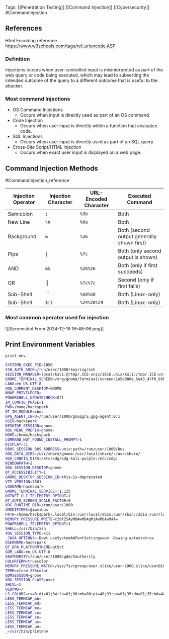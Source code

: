 Tags: [[Penetration Testing]] [[Command Injection]] [[Cybersecurity]] #CommandInjection

## References
Html Encoding reference.
https://www.w3schools.com/tags/ref_urlencode.ASP

### Definition
Injections occurs when user-controlled input is misinterpreted as part of the web query or code being executed, which may lead to subverting the intended outcome of the query to a different outcome that is useful to the attacker.

### Most command Injections

- OS Command Injections 
	- Occurs when input is directly used as part of an OS command.
- Code Injection
	- Occurs when user input is directly within a function that evaluates code.
- SQL Injections 
	- Occurs when user input is directly used as part of an SQL query.
- Cross-Site Script/HTML Injection
	- Occurs when exact user input is displayed on a web page.


## Command Injection Methods
#CommandInjection_reference

| **Injection Operator** | **Injection Character** | **URL-Encoded Character** | **Executed Command**                       |
| ---------------------- | ----------------------- | ------------------------- | ------------------------------------------ |
| Semicolon              | `;`                     | `%3b`                     | Both                                       |
| New Line               | `\n`                    | `%0a`                     | Both                                       |
| Background             | `&`                     | `%26`                     | Both (second output generally shown first) |
| Pipe                   | `\|`                    | `%7c`                     | Both (only second output is shown)         |
| AND                    | `&&`                    | `%26%26`                  | Both (only if first succeeds)              |
| OR                     | \|\|                    | `%7c%7c`                  | Second (only if first fails)               |
| Sub-Shell              | ` `` `                  | `%60%60`                  | Both (Linux-only)                          |
| Sub-Shell              | `$()`                   | `%24%28%29`               | Both (Linux-only)                          |

### Most common operator used for injection

![[Screenshot From 2024-12-18 16-48-06.png]]

## Print Environment Variables
```bash
print env

SYSTEMD_EXEC_PID=1850
SSH_AUTH_SOCK=/run/user/1000/keyring/ssh
SESSION_MANAGER=local/kali:@/tmp/.ICE-unix/1816,unix/kali:/tmp/.ICE-unix/1816
GNOME_TERMINAL_SCREEN=/org/gnome/Terminal/screen/1e5d080e_5e43_47fb_89b4_6c113c0156a0
LANG=en_US.UTF-8
XDG_CURRENT_DESKTOP=GNOME
NMAP_PRIVILEGED=
POWERSHELL_UPDATECHECK=Off
IM_CONFIG_PHASE=1
PWD=/home/hackspark
QT_IM_MODULE=ibus
GPG_AGENT_INFO=/run/user/1000/gnupg/S.gpg-agent:0:1
USER=hackspark
DESKTOP_SESSION=gnome
XDG_MENU_PREFIX=gnome-
HOME=/home/hackspark
COMMAND_NOT_FOUND_INSTALL_PROMPT=1
DISPLAY=:1
DBUS_SESSION_BUS_ADDRESS=unix:path=/run/user/1000/bus
XDG_DATA_DIRS=/usr/share/gnome:/usr/local/share/:/usr/share/
XDG_CONFIG_DIRS=/etc/xdg/xdg-kali-purple:/etc/xdg:
WINDOWPATH=2
XDG_SESSION_DESKTOP=gnome
QT_ACCESSIBILITY=1
GNOME_DESKTOP_SESSION_ID=this-is-deprecated
VTE_VERSION=7801
LOGNAME=hackspark
GNOME_TERMINAL_SERVICE=:1.125
DOTNET_CLI_TELEMETRY_OPTOUT=1
QT_AUTO_SCREEN_SCALE_FACTOR=0
XDG_RUNTIME_DIR=/run/user/1000
XMODIFIERS=@im=ibus
PATH=/home/hackspark/.local/bin:/usr/local/sbin:/usr/sbin:/sbin:/usr/local/bin:/usr/bin:/bin:/usr/local/games:/usr/games
MEMORY_PRESSURE_WRITE=c29tZSAyMDAwMDAgMjAwMDAwMAA=
POWERSHELL_TELEMETRY_OPTOUT=1
SHELL=/usr/bin/zsh
XDG_SESSION_TYPE=x11
_JAVA_OPTIONS=-Dawt.useSystemAAFontSettings=on -Dswing.aatext=true
USERNAME=hackspark
QT_QPA_PLATFORMTHEME=qt5ct
GDM_LANG=en_US.UTF-8
XAUTHORITY=/run/user/1000/gdm/Xauthority
COLORTERM=truecolor
MEMORY_PRESSURE_WATCH=/sys/fs/cgroup/user.slice/user-1000.slice/user@1000.service/session.slice/org.gnome.Shell@x11.service/memory.pressure
TERM=xterm-256color
GDMSESSION=gnome
XDG_SESSION_CLASS=user
SHLVL=1
OLDPWD=/
LS_COLORS=rs=0:di=01;34:ln=01;36:mh=00:pi=40;33:so=01;35:do=01;35:bd=40;33;01:cd=40;33;01:or=40;31;01:mi=00:su=37;41:sg=30;43:ca=00:tw=30;42:ow=34;42:st=37;44:ex=01;32:*.7z=01;31:*.ace=01;31:*.alz=01;31:*.apk=01;31:*.arc=01;31:*.arj=01;31:*.bz=01;31:*.bz2=01;31:*.cab=01;31:*.cpio=01;31:*.crate=01;31:*.deb=01;31:*.drpm=01;31:*.dwm=01;31:*.dz=01;31:*.ear=01;31:*.egg=01;31:*.esd=01;31:*.gz=01;31:*.jar=01;31:*.lha=01;31:*.lrz=01;31:*.lz=01;31:*.lz4=01;31:*.lzh=01;31:*.lzma=01;31:*.lzo=01;31:*.pyz=01;31:*.rar=01;31:*.rpm=01;31:*.rz=01;31:*.sar=01;31:*.swm=01;31:*.t7z=01;31:*.tar=01;31:*.taz=01;31:*.tbz=01;31:*.tbz2=01;31:*.tgz=01;31:*.tlz=01;31:*.txz=01;31:*.tz=01;31:*.tzo=01;31:*.tzst=01;31:*.udeb=01;31:*.war=01;31:*.whl=01;31:*.wim=01;31:*.xz=01;31:*.z=01;31:*.zip=01;31:*.zoo=01;31:*.zst=01;31:*.avif=01;35:*.jpg=01;35:*.jpeg=01;35:*.mjpg=01;35:*.mjpeg=01;35:*.gif=01;35:*.bmp=01;35:*.pbm=01;35:*.pgm=01;35:*.ppm=01;35:*.tga=01;35:*.xbm=01;35:*.xpm=01;35:*.tif=01;35:*.tiff=01;35:*.png=01;35:*.svg=01;35:*.svgz=01;35:*.mng=01;35:*.pcx=01;35:*.mov=01;35:*.mpg=01;35:*.mpeg=01;35:*.m2v=01;35:*.mkv=01;35:*.webm=01;35:*.webp=01;35:*.ogm=01;35:*.mp4=01;35:*.m4v=01;35:*.mp4v=01;35:*.vob=01;35:*.qt=01;35:*.nuv=01;35:*.wmv=01;35:*.asf=01;35:*.rm=01;35:*.rmvb=01;35:*.flc=01;35:*.avi=01;35:*.fli=01;35:*.flv=01;35:*.gl=01;35:*.dl=01;35:*.xcf=01;35:*.xwd=01;35:*.yuv=01;35:*.cgm=01;35:*.emf=01;35:*.ogv=01;35:*.ogx=01;35:*.aac=00;36:*.au=00;36:*.flac=00;36:*.m4a=00;36:*.mid=00;36:*.midi=00;36:*.mka=00;36:*.mp3=00;36:*.mpc=00;36:*.ogg=00;36:*.ra=00;36:*.wav=00;36:*.oga=00;36:*.opus=00;36:*.spx=00;36:*.xspf=00;36:*~=00;90:*#=00;90:*.bak=00;90:*.crdownload=00;90:*.dpkg-dist=00;90:*.dpkg-new=00;90:*.dpkg-old=00;90:*.dpkg-tmp=00;90:*.old=00;90:*.orig=00;90:*.part=00;90:*.rej=00;90:*.rpmnew=00;90:*.rpmorig=00;90:*.rpmsave=00;90:*.swp=00;90:*.tmp=00;90:*.ucf-dist=00;90:*.ucf-new=00;90:*.ucf-old=00;90::ow=30;44:
LESS_TERMCAP_mb=
LESS_TERMCAP_md=
LESS_TERMCAP_me=
LESS_TERMCAP_so=
LESS_TERMCAP_se=
LESS_TERMCAP_us=
LESS_TERMCAP_ue=
_=/usr/bin/printenv
```
